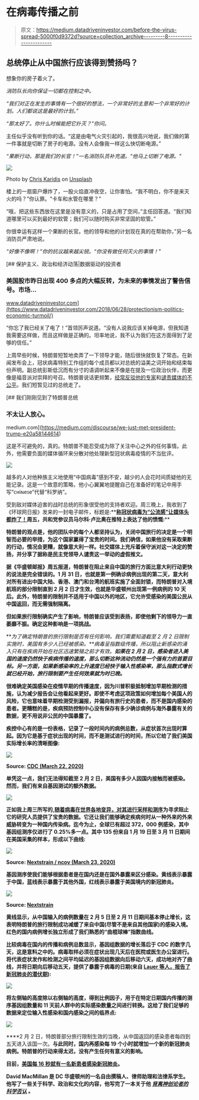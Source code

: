 # 在病毒传播之前

> 原文：<https://medium.datadriveninvestor.com/before-the-virus-spread-5000f0d9372d?source=collection_archive---------8----------------------->

## 总统停止从中国旅行应该得到赞扬吗？

想象你的房子着火了。

*消防队长向你保证一切都在控制之中。*

*“我们对正在发生的事情有一个很好的想法，一个非常好的主意和一个非常好的计划。人们都说这是最好的计划。”*

*“那太好了。你什么时候能把它扑灭？”你问。*

主任似乎没有听到你的话。“这是由电气火灾引起的，我很高兴地说，我们做的第一件事就是切断了房子的电源。没有人会像我一样这么快切断电源。”

*“果断行动，那是我们的长官！”一名消防队员补充道。"他马上切断了电源。"*

![](img/d5da37c5ac32dcbf9448b1ee792af0b2.png)

Photo by [Chris Karidis](https://unsplash.com/@chriskaridis?utm_source=unsplash&utm_medium=referral&utm_content=creditCopyText) on [Unsplash](https://unsplash.com/s/photos/house-fire?utm_source=unsplash&utm_medium=referral&utm_content=creditCopyText)

楼上的一扇窗户爆炸了，一股火焰直冲夜空，让你害怕。“我不明白，你不是来灭火的吗？”你认罪。"卡车和水管在哪里？"

“哦，把这些东西放在这里是没有意义的，只是占用了空间，”主任回答道。“我们知道哪里可以买到最好的软管；我们可以随时购买非常坚固的软管。”

你很幸运有这样一个果断的长官。他的领导和他的计划现在真的在帮助你，”另一名消防员严肃地说。

*“好像不像啊！”你的抗议越来越尖锐。“你没有做任何灭火的事情！”*

[](https://www.datadriveninvestor.com/2018/06/28/protectionism-politics-economic-turmoil/) [## 保护主义、政治和经济动荡|数据驱动的投资者

### 美国股市昨日出现 400 多点的大幅反转，为未来的事情发出了警告信号。市场…

www.datadriveninvestor.com](https://www.datadriveninvestor.com/2018/06/28/protectionism-politics-economic-turmoil/) 

“你忘了我已经关了电了！”首领厉声说道。“没有人说我应该关掉电源，但我知道我需要这样做，而且这样做是正确的。坦率地说，我不认为我们在这方面得到了足够的信任。”

上周早些时候，特朗普短暂地卖弄了一下领导才能，随后很快就恢复了常态。在新闻发布会上，冠状病毒特别工作组的每个成员都以对总统的溢美之词开始和结束每份声明。副总统彭斯低沉而有分寸的语调听起来不像是在提及一位政治伙伴，而更像是福音派对崇拜的号召。特朗普说话更频繁，[经常反驳他的专家](https://arstechnica.com/tech-policy/2020/03/dr-fauci-explains-why-he-doesnt-correct-trump-during-press-conferences/)和[谴责媒体的不公平](https://www.theguardian.com/us-news/2020/mar/20/trump-coronavirus-question-attack-reporter-over-fears)。我们短暂见过的总统走了。

[](https://medium.com/discourse/we-just-met-president-trump-e20a58144614) [## 我们刚刚见到了特朗普总统

### 不太让人放心。

medium.com](https://medium.com/discourse/we-just-met-president-trump-e20a58144614) 

这是不可避免的，真的。特朗普不能忍受成为除了关注中心之外的任何事情。此外，他需要负面的媒体循环来分散对他处理新型冠状病毒疫情的不当批评。

![](img/5abaa4c68ddce6dc1b29f7462671cdb8.png)

越多的人对他种族主义地使用“中国病毒”感到不安，越少的人会花时间质疑他的无能记录。这是一个故意的策略，他小心翼翼地提醒自己在准备好的笔记中用手写“ᴄʜiɴeꜱe”代替“科罗纳”。

受到敌对媒体迫害的战时总统的形象很受他的支持者欢迎。周三晚上，我收到了《环球网日报》发来的一封电子邮件，标题是:**[**称冠状病毒为“公流感”让媒体头都炸了！**](http://click1.mail.wnd.com/lddjmfyfszwrscslrdnpzrqyshrdqcdnqgsznkdkqjjzn_vvyfhrgmfnfhmkhgmgmv.html)**周五，共和党参议员马尔科·卢比奥在推特上表达了他的愤慨:****

****特朗普的观点是，他的团队中的每个人都坚持认为，关闭中国旅行的决定是一个明智而必要的举措，为这个国家赢得了宝贵的时间。我们确信，如果他没有采取果断的行动，情况会更糟，就像意大利一样。社交媒体上充斥着保守派对这一决定的赞扬，并分享了据称是民主党领导人谴责这一举动的虚假推文。****

****据《华盛顿邮报》周五报道，特朗普在阻止来自中国的旅行方面比意大利行动更快的说法是完全错误的。1 月 31 日，也就是第一例确诊病例出现的第二天，意大利对所有进出中国大陆、香港、澳门和台湾的航班实施了全面封锁，而特朗普对入境航班的部分限制直到 2 月 2 日才生效，也就是华盛顿州出现第一例病例的 10 天后。此外，特朗普的限制并不适用于中国以外的地区，它允许受感染的美国公民从中国返回，而无需强制隔离。****

****但如果旅行限制确实产生了影响，特朗普应该受到表扬，即使他剩下的领导力一直萎靡不振。确定这种影响是一项挑战。****

****为了确定特朗普的旅行限制是否有任何影响，我们需要知道截至 2 月 2 日限制实施时，美国有多少人已经被感染。**病毒呈指数级传播，所以阻止新感染的涌入只有在疾病开始在社区迅速繁殖之前*才有效。***如果在 2 月 2 日，感染者进入美国的速度仍然快于疾病传播的速度，那么切断这种流动仍然是一个强有力的首要目标。另一方面，如果新感染率的上升速度已经快于输入性感染率，那么指数式增长就已经开始，旅行限制要产生任何效果就为时已晚。****

****很难确定美国感染在疫情早期的传播速度，因为川普积极抵制增加早期检测的措施，认为减少报告会让他看起来更好。即使不考虑这项政策如何增加每个美国人的风险，它也意味着早期检测受到漏报，并偏向有旅行史的患者，而不是国内感染的患者。更糟糕的是，疾病预防控制中心没有保存有多少确诊病例与海外暴露有关的数据，更不用说非公民的中国暴露了。****

****疾控中心有的是一份表格，记录了一段时间内的病例总数，从症状首次出现时算起。因为它是基于症状出现的时间，而不是测试进行的时间，所以它给了我们美国实际增长率的清晰图像:****

****![](img/c9601333618de2a97f9924f135b4edec.png)****

****Source: [CDC (March 22, 2020)](https://www.cdc.gov/coronavirus/2019-ncov/cases-updates/cases-in-us.html)****

****单凭这一点，我们无法得知截至 2 月 2 日，美国有多少人因国内接触而被感染。然而，我们有来自基因测试的额外数据。****

****![](img/1c38b4357bc667e1d310fb91f25606ec.png)****

****正如我上周三所写的,[随着病毒在世界各地变异，对其进行采样和测序](https://medium.com/@davidstarlingm/creating-coronavirus-f0cfbc3429f3)为寻求阻止它的研究人员提供了宝贵的数据。它还让我们能够确定疾病何时从一种外来的外来威胁转变为一种国内传染病。迄今为止，全球已有超过 372，000 例感染，其中基因组测序仅进行了 0.25%多一点。其中 135 份来自 1 月 19 日至 3 月 11 日期间在美国采集的样本，形成以下曲线:****

****![](img/2ab2107ad2262d5e732c94fa52840057.png)****

****Source: [Nextstrain / ncov (March 23, 2020)](https://nextstrain.org/ncov)****

****基因测序使我们能够根据患者是在国内还是在国外暴露来区分感染。黄线表示暴露于中国，蓝线表示暴露于其他外国，红线表示暴露于美国境内的新冠肺炎。****

****![](img/a0f8207170e540effc8e1909901c47ec.png)****

****Source: [Nextstrain](https://nextstrain.org/ncov?d=tree,map&dmax=2020-03-11&f_country=USA&f_region=North%20America)****

****黄线显示，从中国输入的病例数量在 2 月 5 日至 2 月 11 日期间基本停止增长，这表明特朗普的旅行限制成功减缓了来自中国(尽管不是来自其他国家)的感染入境。红色的国内病例增长独立形成了我们熟悉的“曲棍球棒”指数曲线。****

****比较病毒在国内的传播和病例总数显示，基因组数据的增长落后于 CDC 的数字几天，这是意料之中的。病毒取样必须在症状出现几天后在医院或医生办公室进行。将代表症状发作和检测之间平均延迟的基因组数据向后移动六天，成功地对齐了曲线，并将日期向后移动五天，提供了暴露于病毒的日期(来自 [Lauer 等人，报告了新冠肺炎的潜伏期](https://www.sciencedaily.com/releases/2020/03/200317175438.htm)):****

****![](img/723db52daeacb30dc0ca95099106cb75.png)****

****将左侧轴的高度除以右侧轴的高度，得到比例因子，用于在特定日期国内传播的测序基因组数量和 11 天前人群中的实际感染数量之间进行转换。这给了我们足够的数据来定位输入性感染和国内感染之间的临界点:****

****![](img/bd7190e52e31c5faead9112d933744b0.png)****

****2 月 2 日，特朗普部分旅行限制生效的当晚，从中国返回的感染患者每四到五天进入该国一次。**与此同时，国内再感染每 19 个小时就增加一个新的新冠肺炎病例。**特朗普的行动来得太迟，没有产生任何有意义的影响。****

****目前，[美国每 16 秒就有一名新患者感染新冠肺炎](https://www.worldometers.info/coronavirus/country/us/)。****

****David MacMillan 是 DC 华盛顿州的一名自由撰稿人、律师助理和法律系学生。他写了一些关于科学、政治和文化的内容，他写完了一本关于他 [*背离神创论者的科学否认*](https://humanparts.medium.com/thinking-creationist-f51a63f23828) *。*****